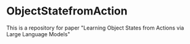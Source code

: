 # ObjectStatefromAction
This is a repository for paper "Learning Object States from Actions via Large Language Models"
